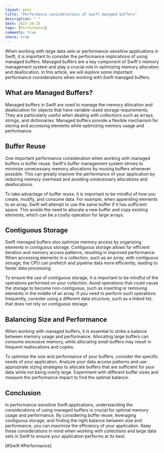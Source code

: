 ```yaml
---
layout: post
title: "Performance considerations of Swift managed buffers"
description: " "
date: 2023-10-25
tags: [Performance]
comments: true
share: true
---
```


When working with large data sets or performance-sensitive applications in Swift, it is important to consider the performance implications of using managed buffers. Managed buffers are a key component of Swift's memory management system and play a crucial role in optimizing memory allocation and deallocation. In this article, we will explore some important performance considerations when working with Swift managed buffers.

## What are Managed Buffers?

Managed buffers in Swift are used to manage the memory allocation and deallocation for objects that have variable-sized storage requirements. They are particularly useful when dealing with collections such as arrays, strings, and dictionaries. Managed buffers provide a flexible mechanism for storing and accessing elements while optimizing memory usage and performance.

## Buffer Reuse

One important performance consideration when working with managed buffers is buffer reuse. Swift's buffer management system strives to minimize unnecessary memory allocations by reusing buffers whenever possible. This can greatly improve the performance of your application by reducing memory overhead and avoiding unnecessary allocations and deallocations.

To take advantage of buffer reuse, it is important to be mindful of how you create, modify, and consume data. For example, when appending elements to an array, Swift will attempt to use the same buffer if it has sufficient space. This avoids the need to allocate a new buffer and copy existing elements, which can be a costly operation for large arrays.

## Contiguous Storage

Swift managed buffers also optimize memory access by organizing elements in contiguous storage. Contiguous storage allows for efficient iteration and memory access patterns, resulting in improved performance. When accessing elements in a collection, such as an array, with contiguous storage, the CPU can prefetch and pipeline data more efficiently, leading to faster data processing.

To ensure the use of contiguous storage, it is important to be mindful of the operations performed on your collection. Avoid operations that could cause the storage to become non-contiguous, such as inserting or removing elements in the middle of an array. If you need to perform such operations frequently, consider using a different data structure, such as a linked list, that does not rely on contiguous storage.

## Balancing Size and Performance

When working with managed buffers, it is essential to strike a balance between memory usage and performance. Allocating large buffers can consume excessive memory, while allocating small buffers may result in frequent reallocations and copies.

To optimize the size and performance of your buffers, consider the specific needs of your application. Analyze your data access patterns and use appropriate sizing strategies to allocate buffers that are sufficient for your data while not being overly large. Experiment with different buffer sizes and measure the performance impact to find the optimal balance.

## Conclusion

In performance-sensitive Swift applications, understanding the considerations of using managed buffers is crucial for optimal memory usage and performance. By considering buffer reuse, leveraging contiguous storage, and finding the right balance between size and performance, you can maximize the efficiency of your application. Keep these considerations in mind when working with collections and large data sets in Swift to ensure your application performs at its best.

<!-- References -->
[Swift Documentation on Contiguous Arrays]: https://developer.apple.com/documentation/swift/contiguousarray
[The Swift Programming Language (Swift 5.5)]: https://docs.swift.org/swift-book/
[#Swift #Performance]